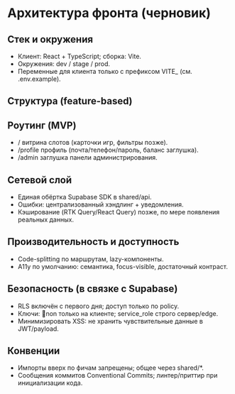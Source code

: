 ﻿# Архитектура фронта (черновик)

## Стек и окружения
- Клиент: React + TypeScript; сборка: Vite.
- Окружения: dev / stage / prod.
- Переменные для клиента только с префиксом VITE_ (см. .env.example).

## Структура (feature-based)

## Роутинг (MVP)
- /  витрина слотов (карточки игр, фильтры позже).
- /profile  профиль (почта/телефон/пароль, баланс  заглушка).
- /admin  заглушка панели администрирования.

## Сетевой слой
- Единая обёртка Supabase SDK в shared/api.
- Ошибки: централизованный хэндлинг + уведомления.
- Кэширование (RTK Query/React Query)  позже, по мере появления реальных данных.

## Производительность и доступность
- Code-splitting по маршрутам, lazy-компоненты.
- A11y по умолчанию: семантика, focus-visible, достаточный контраст.

## Безопасность (в связке с Supabase)
- RLS включён с первого дня; доступ только по policy.
- Ключи: non  только на клиенте; service_role  строго сервер/edge.
- Минимизировать XSS: не хранить чувствительные данные в JWT/payload.

## Конвенции
- Импорты вверх по фичам запрещены; общее  через shared/*.
- Сообщения коммитов  Conventional Commits; линтер/приттир при инициализации кода.
